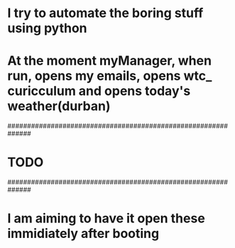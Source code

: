 # I try to automate the boring stuff using python
# At the moment myManager, when run, opens my emails, opens wtc_ curicculum and opens today's weather(durban)

##############################################################
#                  TODO                                      #
##############################################################

# I am aiming to have it open these immidiately after booting
